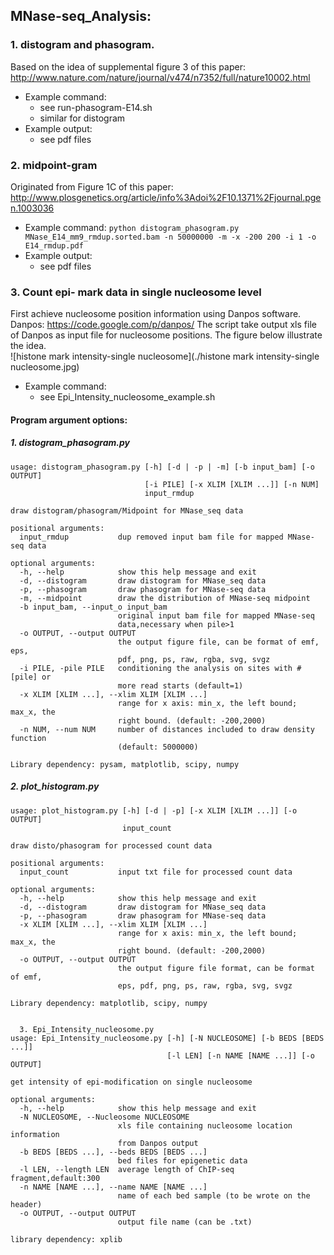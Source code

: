 MNase-seq_Analysis:
-------------------

###  1. distogram and phasogram. ###
Based on the idea of supplemental figure 3 of this paper:  
http://www.nature.com/nature/journal/v474/n7352/full/nature10002.html  
     
* Example command:
  * see run-phasogram-E14.sh
  * similar for distogram
* Example output:
  * see pdf files


###  2. midpoint-gram ###
Originated from Figure 1C of this paper:  
http://www.plosgenetics.org/article/info%3Adoi%2F10.1371%2Fjournal.pgen.1003036  

* Example command:
       ```
       python distogram_phasogram.py MNase_E14_mm9_rmdup.sorted.bam -n 50000000 -m -x -200 200 -i 1 -o E14_rmdup.pdf
       ```
* Example output:
  * see pdf files


###  3. Count epi- mark data in single nucleosome level ###
First achieve nucleosome position information using Danpos software.
Danpos: https://code.google.com/p/danpos/
The script take output xls file of Danpos as input file for nucleosome positions.
The figure below illustrate the idea.  
  ![histone mark intensity-single nucleosome](./histone mark intensity-single nucleosome.jpg)

* Example command:
  * see Epi_Intensity_nucleosome_example.sh





#### Program argument options: ####

##### 1. distogram_phasogram.py #####
```
usage: distogram_phasogram.py [-h] [-d | -p | -m] [-b input_bam] [-o OUTPUT]
                              [-i PILE] [-x XLIM [XLIM ...]] [-n NUM]
                              input_rmdup

draw distogram/phasogram/Midpoint for MNase_seq data

positional arguments:
  input_rmdup           dup removed input bam file for mapped MNase-seq data

optional arguments:
  -h, --help            show this help message and exit
  -d, --distogram       draw distogram for MNase_seq data
  -p, --phasogram       draw phasogram for MNase-seq data
  -m, --midpoint        draw the distribution of MNase-seq midpoint
  -b input_bam, --input_o input_bam
                        original input bam file for mapped MNase-seq
                        data,necessary when pile>1
  -o OUTPUT, --output OUTPUT
                        the output figure file, can be format of emf, eps,
                        pdf, png, ps, raw, rgba, svg, svgz
  -i PILE, -pile PILE   conditioning the analysis on sites with #[pile] or
                        more read starts (default=1)
  -x XLIM [XLIM ...], --xlim XLIM [XLIM ...]
                        range for x axis: min_x, the left bound; max_x, the
                        right bound. (default: -200,2000)
  -n NUM, --num NUM     number of distances included to draw density function
                        (default: 5000000)

Library dependency: pysam, matplotlib, scipy, numpy
```
  
#####  2. plot_histogram.py #####
```
usage: plot_histogram.py [-h] [-d | -p] [-x XLIM [XLIM ...]] [-o OUTPUT]
                         input_count

draw disto/phasogram for processed count data

positional arguments:
  input_count           input txt file for processed count data

optional arguments:
  -h, --help            show this help message and exit
  -d, --distogram       draw distogram for MNase_seq data
  -p, --phasogram       draw phasogram for MNase-seq data
  -x XLIM [XLIM ...], --xlim XLIM [XLIM ...]
                        range for x axis: min_x, the left bound; max_x, the
                        right bound. (default: -200,2000)
  -o OUTPUT, --output OUTPUT
                        the output figure file format, can be format of emf,
                        eps, pdf, png, ps, raw, rgba, svg, svgz

Library dependency: matplotlib, scipy, numpy


  3. Epi_Intensity_nucleosome.py
usage: Epi_Intensity_nucleosome.py [-h] [-N NUCLEOSOME] [-b BEDS [BEDS ...]]
                                   [-l LEN] [-n NAME [NAME ...]] [-o OUTPUT]

get intensity of epi-modification on single nucleosome

optional arguments:
  -h, --help            show this help message and exit
  -N NUCLEOSOME, --Nucleosome NUCLEOSOME
                        xls file containing nucleosome location information
                        from Danpos output
  -b BEDS [BEDS ...], --beds BEDS [BEDS ...]
                        bed files for epigenetic data
  -l LEN, --length LEN  average length of ChIP-seq fragment,default:300
  -n NAME [NAME ...], --name NAME [NAME ...]
                        name of each bed sample (to be wrote on the header)
  -o OUTPUT, --output OUTPUT
                        output file name (can be .txt)

library dependency: xplib
```
